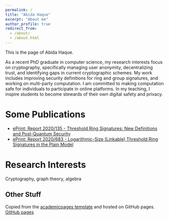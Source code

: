 ```yaml
---
permalink: /
title: "Abida Haque"
excerpt: "About me"
author_profile: true
redirect_from: 
  - /about/
  - /about.html
---
```

This is the page of Abida Haque. 

As a recent PhD graduate in computer science, my research interests focus on cryptography, specifically managing user anonymity, decentralizing trust, and identifying gaps in current cryptographic schemes. My work includes improving security definitions for ring and group signatures, and working on multi-party computation. I am committed to making computation safe for individuals to participate in online platforms. In my teaching, I inspire students to become stewards of their own digital safety and privacy.

Some Publications
======
* [ePrint: Report 2020/135 - Threshold Ring Signatures: New Definitions and Post-Quantum Security](https://eprint.iacr.org/2020/135)
* [ePrint: Report 2020/683 - Logarithmic-Size (Linkable) Threshold Ring Signatures in the Plain Model](https://eprint.iacr.org/2020/683)

Research Interests
======
Cryptography, graph theory, algebra

Other Stuff
------
Copied from the [academicpages template](https://github.com/academicpages/academicpages.github.io) and hosted on GitHub pages. [GitHub pages](https://pages.github.com)
